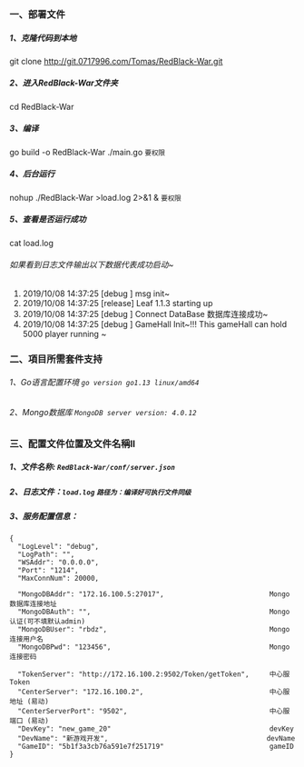 
### **一、部署文件**
##### 1、克隆代码到本地
git clone http://git.0717996.com/Tomas/RedBlack-War.git

##### 2、进入RedBlack-War文件夹
cd RedBlack-War

##### 3、编译
go build -o RedBlack-War ./main.go  `要权限`

##### 4、后台运行
nohup ./RedBlack-War >load.log 2>&1 &  `要权限`

##### 5、查看是否运行成功
cat load.log

###### 如果看到日志文件输出以下数据代表成功启动~
1. 2019/10/08 14:37:25 [debug  ] msg init~
1. 2019/10/08 14:37:25 [release] Leaf 1.1.3 starting up
1. 2019/10/08 14:37:25 [debug  ] Connect DataBase 数据库连接成功~
1. 2019/10/08 14:37:25 [debug  ] GameHall Init~!!! This gameHall can hold 5000 player running ~
                                                                                                                                                                                                                                                                                                                                                                                                                                                                                                                                                                                                                                                                                                                                                                                                                                                                                                                                                                                                                                                                                                                                                                                                                                                                           

### **二、項目所需套件支持**
###### 1、Go语言配置环境   `go version go1.13 linux/amd64`
###### 2、Mongo数据库     `MongoDB server version: 4.0.12`


### **三、配置文件位置及文件名稱**ll

##### 1、文件名称: `RedBlack-War/conf/server.json`
##### 2、日志文件：`load.log`  `路径为：编译好可执行文件同级`
##### 3、服务配置信息：
```
{
  "LogLevel": "debug",
  "LogPath": "",
  "WSAddr": "0.0.0.0",
  "Port": "1214",
  "MaxConnNum": 20000,
    
  "MongoDBAddr": "172.16.100.5:27017",                          Mongo数据库连接地址
  "MongoDBAuth": "",                                            Mongo认证(可不填默认admin)
  "MongoDBUser": "rbdz",                                        Mongo连接用户名
  "MongoDBPwd": "123456",                                       Mongo连接密码

  "TokenServer": "http://172.16.100.2:9502/Token/getToken",     中心服Token
  "CenterServer": "172.16.100.2",                               中心服地址 (易动)
  "CenterServerPort": "9502",                                   中心服端口 (易动)
  "DevKey": "new_game_20"                                       devKey
  "DevName": "新游戏开发",                                       devName
  "GameID": "5b1f3a3cb76a591e7f251719"                          gameID
}
```

